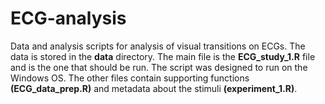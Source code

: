 # ECG-analysis
Data and analysis scripts for analysis of visual transitions on ECGs. The data is stored in the **data** directory. The main file is the **ECG_study_1.R** file and is the one that should be run. The script was designed to run on the Windows OS. The other files contain supporting functions **(ECG_data_prep.R)** and metadata about the stimuli **(experiment_1.R)**.   

